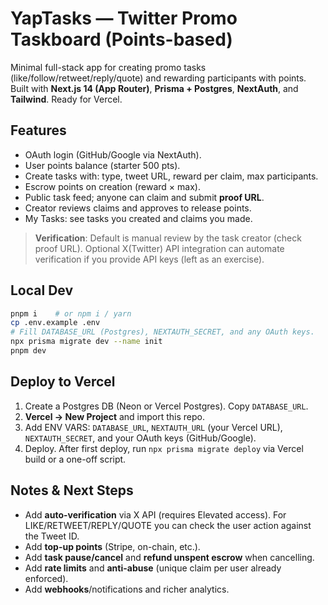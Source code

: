 
# YapTasks — Twitter Promo Taskboard (Points-based)

Minimal full-stack app for creating promo tasks (like/follow/retweet/reply/quote) and rewarding participants with points. Built with **Next.js 14 (App Router)**, **Prisma + Postgres**, **NextAuth**, and **Tailwind**. Ready for Vercel.

## Features
- OAuth login (GitHub/Google via NextAuth).
- User points balance (starter 500 pts).
- Create tasks with: type, tweet URL, reward per claim, max participants.
- Escrow points on creation (reward × max).
- Public task feed; anyone can claim and submit **proof URL**.
- Creator reviews claims and approves to release points.
- My Tasks: see tasks you created and claims you made.

> **Verification**: Default is manual review by the task creator (check proof URL). Optional X(Twitter) API integration can automate verification if you provide API keys (left as an exercise).

## Local Dev
```bash
pnpm i    # or npm i / yarn
cp .env.example .env
# Fill DATABASE_URL (Postgres), NEXTAUTH_SECRET, and any OAuth keys.
npx prisma migrate dev --name init
pnpm dev
```

## Deploy to Vercel
1. Create a Postgres DB (Neon or Vercel Postgres). Copy `DATABASE_URL`.
2. **Vercel → New Project** and import this repo.
3. Add ENV VARS: `DATABASE_URL`, `NEXTAUTH_URL` (your Vercel URL), `NEXTAUTH_SECRET`, and your OAuth keys (GitHub/Google).
4. Deploy. After first deploy, run `npx prisma migrate deploy` via Vercel build or a one-off script.

## Notes & Next Steps
- Add **auto-verification** via X API (requires Elevated access). For LIKE/RETWEET/REPLY/QUOTE you can check the user action against the Tweet ID.
- Add **top-up points** (Stripe, on-chain, etc.).
- Add **task pause/cancel** and **refund unspent escrow** when cancelling.
- Add **rate limits** and **anti-abuse** (unique claim per user already enforced).
- Add **webhooks**/notifications and richer analytics.
